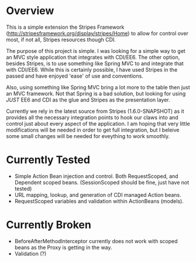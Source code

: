 Overview
========

This is a simple extension the Stripes Framework (http://stripesframework.org/display/stripes/Home)
to allow for control over most, if not all, Stripes resources though CDI.

The purpose of this project is simple.  I was looking for a simple way to get an MVC style application
that integrates with CDI/EE6. The other option, besides Stripes, is to use something like Spring MVC to
and integrate that with CDI/EE6. While this is certainly possible, I have used Stripes in the passed and
have enjoyed 'ease' of use and conventions.

Also, using something like Spring MVC bring a lot more to the table then just an MVC framework. Not that
Spring is a bad solution, but looking for using *JUST* EE6 and CDI as the glue and Stripes as the 
presentation layer.

Currently we rely in the latest source from Stripes (1.6.0-SNAPSHOT) as it provides all the necessary 
integration points to hook our claws into and control just about every aspect of the application. I 
am hoping that very little modifications will be needed in order to get full integration, but I beleive
some small changes will be needed for eveything to work smoothly.

Currently Tested
================

* Simple Action Bean injection and control. Both RequestScoped, and Dependent scoped beans. (SessionScoped should be fine, just have not tested)
* URL mapping, lookup, and generation of CDI managed Action beans.
* RequestScoped variables and validation within ActionBeans (models).

Currently Broken
================

* BeforeAfterMethodInterceptor currently does not work with scoped beans as the Proxy is getting in the way.
* Validation (?)


